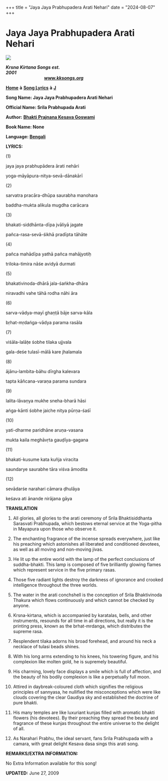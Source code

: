 +++
title = "Jaya Jaya Prabhupadera Arati Nehari"
date = "2024-08-07"
+++

# Jaya Jaya Prabhupadera Arati Nehari
**[![](http://kksongs.org/image_files/image002.jpg)](http://kksongs.org/)**

**_Krsna_** **_Kirtana Songs est. 2001_**                                                                                                                                                      **_www.kksongs.org_**

**[Home](http://kksongs.org/)** **à** **[Song Lyrics](http://kksongs.org/lyrics.html)** **à** **[J](http://kksongs.org/songs/song_j.html)**

**Song Name: Jaya Jaya Prabhupadera Arati Nehari**

**Official Name: Srila Prabhupada Arati**

**Author:** [**Bhakti** **Prajnana Kesava Goswami**](http://kksongs.org/authors/list/bpkesava.html)

**Book Name: None**

**Language: [Bengali](http://kksongs.org/language/list/bengali.html)**

**LYRICS:**

(1)

jaya jaya prabhupādera ārati nehāri

yoga-māyāpura-nitya-sevā-dānakārī

(2)

sarvatra pracāra-dhūpa saurabha manohara

baddha-mukta alikula mugdha carācara

(3)

bhakati-siddhānta-dīpa jvāliyā jagate

pañca-rasa-sevā-śikhā pradīpta tāhāte

(4)

pañca mahādīpa yathā pañca mahājyotiḥ

triloka-timira nāśe avidyā durmati

(5)

bhakativinoda-dhārā jala-śańkha-dhāra

niravadhi vahe tāhā rodha nāhi āra

(6)

sarva-vādya-mayī ghaṇṭā bāje sarva-kāla

bṛhat-mṛdańga-vādya parama rasāla

(7)

viśāla-lalāṭe śobhe tilaka ujjvala

gala-deśe tulasī-mālā kare jhalamala

(8)

ājānu-lambita-bāhu dīrgha kalevara

tapta kāñcana-varaṇa parama sundara

(9)

lalita-lāvaṇya mukhe sneha-bharā hāsi

ańga-kānti śobhe jaiche nitya pūrṇa-śaśī

(10)

yati-dharme paridhāne aruṇa-vasana

mukta kaila meghāvṛta gauḍīya-gagana

(11)

bhakati-kusume kata kuñja viracita

saundarye saurabhe tāra viśva āmodita

(12)

sevādarśe narahari cāmara ḍhulāya

keśava ati ānande nirājana gāya

**TRANSLATION**

1) All glories, all glories to the arati ceremony of Srila Bhaktisiddhanta Sarasvati Prabhupada, which bestows eternal service at the Yoga-pitha in Mayapura upon those who observe it.

2) The enchanting fragrance of the incense spreads everywhere, just like his preaching which astonishes all liberated and conditioned devotees, as well as all moving and non-moving jivas.

3) He lit up the entire world with the lamp of the perfect conclusions of suddha-bhakti. This lamp is composed of five brilliantly glowing flames which represent service in the five primary rasas.

4) Those five radiant lights destroy the darkness of ignorance and crooked intelligence throughout the three worlds.

5) The water in the arati conchshell is the conception of Srila Bhaktivinoda Thakura which flows continuously and which cannot be checked by anyone.

6) Krsna-kirtana, which is accompanied by karatalas, bells, and other instruments, resounds for all time in all directions, but really it is the printing press, known as the brhat-mrdanga, which distributes the supreme rasa.

7) Resplendent tilaka adorns his broad forehead, and around his neck a necklace of tulasi beads shines.

8) With his long arms extending to his knees, his towering figure, and his complexion like molten gold, he is supremely beautiful.

9) His charming, lovely face displays a smile which is full of affection, and the beauty of his bodily complexion is like a perpetually full moon.

10) Attired in daybreak-coloured cloth which signifies the religious principles of sannyasa, he nullified the misconceptions which were like clouds covering the clear Gaudiya sky and established the doctrine of pure bhakti.

11) His many temples are like luxuriant kunjas filled with aromatic bhakti flowers (his devotees). By their preaching they spread the beauty and fragrance of these kunjas throughout the entire universe to the delight of all.

12) As Narahari Prabhu, the ideal servant, fans Srila Prabhupada with a camara, with great delight Kesava dasa sings this arati song.

**REMARKS/EXTRA INFORMATION:**

No Extra Information available for this song!

**UPDATED:** June 27, 2009